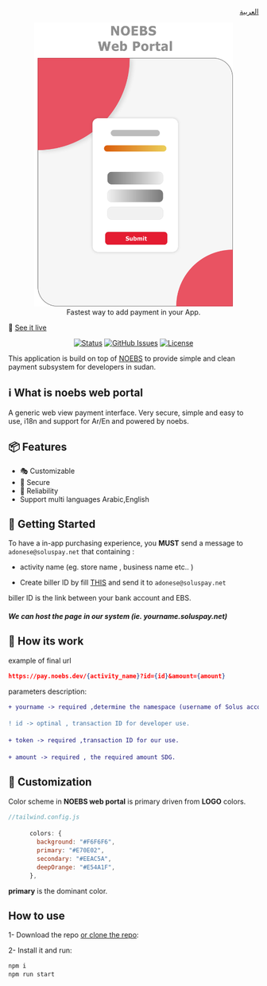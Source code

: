 <p align="right">
    <a href="https://soluspay.net">
      العربية
    </a>
</p>
<p align="center">
    <a href="https://soluspay.net">
      <img alt="NOEBS web portal" width="400" src=".github/NOEBS web portal.png">
    </a><br>
    Fastest way to add payment in your App.
</p>

🚀 [See it live](https://vercel.com/)

<div align="center">

[![Status](https://img.shields.io/badge/status-active-success.svg)]()
[![GitHub Issues](https://img.shields.io/github/issues/ahmadadlan11/noebs-web-portal)](https://github.com/ahmadadlan11/noebs-web-portal/issues)
[![License](https://img.shields.io/badge/license-MIT-blue.svg)](/LICENSE)

</div>

This application is build on top of [NOEBS](https://github.com/adonese/noebs/) to provide simple and clean payment subsystem for developers in sudan.

## ℹ️ What is noebs web portal

A generic web view payment interface. Very secure, simple and easy to use, i18n and support for Ar/En and powered by noebs.

## 📦 Features

- :performing_arts: Customizable
- :beginner: Secure
- :100: Reliability
- Support multi languages Arabic,English

## 🏁 Getting Started

To have a in-app purchasing experience, you **MUST** send a message to `adonese@soluspay.net` that containing :
- activity name (eg. store name , business name etc.. )

- Create biller ID by fill [THIS](https://github.com/ahmadadlan11/noebs-web-portal/raw/master/.github/Biller%20registration%20%20form.docx) and send it to `adonese@soluspay.net`

biller ID is the link between your bank account and EBS.


##### We can host the page in our system (ie. yourname.soluspay.net)

## :wrench: How its work

example of final url

```json
https://pay.noebs.dev/{activity_name}?id={id}&amount={amount}
```

parameters description:

```diff
+ yourname -> required ,determine the namespace (username of Solus account)

! id -> optinal , transaction ID for developer use.

+ token -> required ,transaction ID for our use.

+ amount -> required , the required amount SDG.


```

## :rainbow: Customization

Color scheme in **NOEBS web portal** is primary driven from **LOGO** colors.

```js
//tailwind.config.js

      colors: {
        background: "#F6F6F6",
        primary: "#E70E02",
        secondary: "#EEAC5A",
        deepOrange: "#E54A1F",
      },

```

**primary** is the dominant color.

## How to use

1- Download the repo [or clone the repo](https://github.com/ahmadadlan11/noebs-web-portal):

2- Install it and run:

```sh
npm i
npm run start
```
